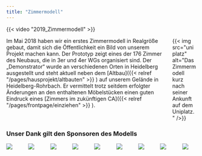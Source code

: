 ```yaml
---
title: "Zimmermodell"
---
```


{{< video "2019_Zimmermodell" >}}

<div class="columns">
    <div class="column">
    Im Mai 2018 haben wir ein erstes Zimmermodell in Realgröße gebaut, damit sich die Öffentlichkeit ein Bild von unserem Projekt machen kann. Der Prototyp zeigt eines der 176 Zimmer des Neubaus, die in 3er und 4er WGs organisiert sind. Der „Demonstrator“ wurde an verschiedenen Orten in Heidelberg ausgestellt und steht aktuell neben dem [Altbau]({{< relref "/pages/hausprojekt/altbauten" >}} ) auf unserem Gelände in Heidelberg-Rohrbach. Er vermittelt trotz seitdem erfolgter Änderungen an den enthaltenen Möbelstücken einen guten Eindruck eines [Zimmers im zukünftigen CA]({{< relref "/pages/frontpage/einziehen" >}} ).
    </div>
    <div class="column">
    {{< img src="uniplatz" alt="Das Zimmermodell kurz nach seiner Ankunft auf dem Uniplatz." />}}
    </div>
</div>

<h3>Unser Dank gilt den Sponsoren des Modells</h3>
<div class="columns is-multiline">
    <div class="column is-3 is-offset-1"><a href="http://dgj.eu"><img src="/zimmermodell/sponsors/dgj.svg" /></a></div>
    <div class="column is-3 is-offset-1"><a href="https://iba.heidelberg.de/"><img src="/zimmermodell/sponsors/iba.svg" /></a></div>
    <div class="column is-3 is-offset-1"><a href="https://www.stura.uni-heidelberg.de/"><img src="/zimmermodell/sponsors/stura.svg" /></a></div>
    <div class="column is-3 is-offset-1"><a href="https://sponsort.de/home"><img src="/zimmermodell/sponsors/sponsort.svg" /></a></div>
    <div class="column is-3 is-offset-1"><a href="https://www.interpane.com/"><img src="/zimmermodell/sponsors/interpane.svg" /></a></div>
    <div class="column is-3 is-offset-1"><a href="https://www.schueco.com/web2/com"><img src="/zimmermodell/sponsors/schueco.svg" /></a></div>
    <div class="column is-3 is-offset-1"><a href="https://www.nora.com/global/en"><img src="/zimmermodell/sponsors/nora.svg" /></a></div>
    <div class="column is-3 is-offset-1"><a href="https://www.stamisol.com/"><img src="/zimmermodell/sponsors/stamisol.svg" /></a></div>
    <div class="column is-3 is-offset-1"><a href="https://www.pabst-metallbau.de/"><img src="/zimmermodell/sponsors/pabst.svg" /></a></div>
</div>
